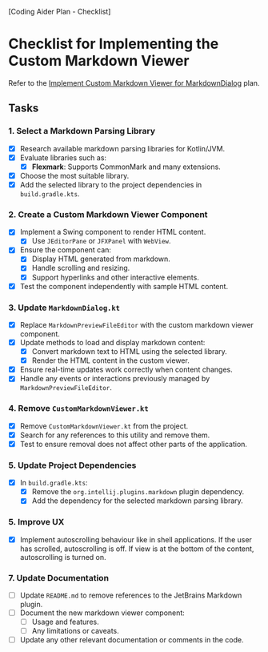 [Coding Aider Plan - Checklist]

# Checklist for Implementing the Custom Markdown Viewer

Refer to the [Implement Custom Markdown Viewer for MarkdownDialog](ImplementCustomMarkdownViewer.md) plan.

## Tasks

### 1. Select a Markdown Parsing Library

- [x] Research available markdown parsing libraries for Kotlin/JVM.
- [x] Evaluate libraries such as:
    - [x] **Flexmark**: Supports CommonMark and many extensions.
- [x] Choose the most suitable library.
- [x] Add the selected library to the project dependencies in `build.gradle.kts`.

### 2. Create a Custom Markdown Viewer Component

- [x] Implement a Swing component to render HTML content.
    - [x] Use `JEditorPane` or `JFXPanel` with `WebView`.
- [x] Ensure the component can:
    - [x] Display HTML generated from markdown.
    - [x] Handle scrolling and resizing.
    - [x] Support hyperlinks and other interactive elements.
- [x] Test the component independently with sample HTML content.

### 3. Update `MarkdownDialog.kt`

- [x] Replace `MarkdownPreviewFileEditor` with the custom markdown viewer component.
- [x] Update methods to load and display markdown content:
    - [x] Convert markdown text to HTML using the selected library.
    - [x] Render the HTML content in the custom viewer.
- [x] Ensure real-time updates work correctly when content changes.
- [x] Handle any events or interactions previously managed by `MarkdownPreviewFileEditor`.

### 4. Remove `CustomMarkdownViewer.kt`

- [x] Remove `CustomMarkdownViewer.kt` from the project.
- [x] Search for any references to this utility and remove them.
- [x] Test to ensure removal does not affect other parts of the application.

### 5. Update Project Dependencies

- [x] In `build.gradle.kts`:
    - [x] Remove the `org.intellij.plugins.markdown` plugin dependency.
    - [x] Add the dependency for the selected markdown parsing library.

### 5. Improve UX

- [x] Implement autoscrolling behaviour like in shell applications.
  If the user has scrolled, autoscrolling is off. If view is at the bottom of the content, autoscrolling is turned on.

### 7. Update Documentation

- [ ] Update `README.md` to remove references to the JetBrains Markdown plugin.
- [ ] Document the new markdown viewer component:
    - [ ] Usage and features.
    - [ ] Any limitations or caveats.
- [ ] Update any other relevant documentation or comments in the code.
